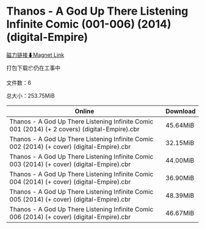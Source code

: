 # Thanos - A God Up There Listening Infinite Comic (001-006) (2014) (digital-Empire)

[磁力链接⬇Magnet Link](magnet:?xt=urn:btih:28ab2bfaabd07d5abbbe58167c8ecd78c5fd885e&dn=Thanos%20-%20A%20God%20Up%20There%20Listening%20Infinite%20Comic%20%28001-006%29%20%282014%29%20%28digital-Empire%29)

打包下载📦仍在工事中

文件数：6

总大小：253.75MiB

Online | Download
--- | ---
Thanos - A God Up There Listening Infinite Comic 001 (2014) (+ 2 covers) (digital-Empire).cbr | 45.64MiB
Thanos - A God Up There Listening Infinite Comic 002 (2014) (+ cover) (digital-Empire).cbr | 32.15MiB
Thanos - A God Up There Listening Infinite Comic 003 (2014) (+ cover) (digital-Empire).cbr | 44.00MiB
Thanos - A God Up There Listening Infinite Comic 004 (2014) (+ cover) (digital-Empire).cbr | 36.90MiB
Thanos - A God Up There Listening Infinite Comic 005 (2014) (+ cover) (digital-Empire).cbr | 48.39MiB
Thanos - A God Up There Listening Infinite Comic 006 (2014) (+ cover) (digital-Empire).cbr | 46.67MiB